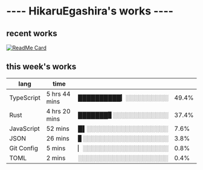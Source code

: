# ---- HikaruEgashira's works ----

## recent works

[![ReadMe Card](https://github-readme-stats.vercel.app/api/pin/?username=twin-te&repo=twinte-front)](https://github.com/twin-te/twinte-front)

## this week's works

| lang        | time           |                       |        |
| ----------- | -------------- | --------------------- | ------ |
| TypeScript  | 5 hrs 44 mins  | ██████████▎░░░░░░░░░░ |  49.4% |
| Rust        | 4 hrs 20 mins  | ███████▊░░░░░░░░░░░░░ |  37.4% |
| JavaScript  | 52 mins        | █▌░░░░░░░░░░░░░░░░░░░ |   7.6% |
| JSON        | 26 mins        | ▊░░░░░░░░░░░░░░░░░░░░ |   3.8% |
| Git Config  | 5 mins         | ▏░░░░░░░░░░░░░░░░░░░░ |   0.8% |
| TOML        | 2 mins         | ░░░░░░░░░░░░░░░░░░░░░ |   0.4% |
